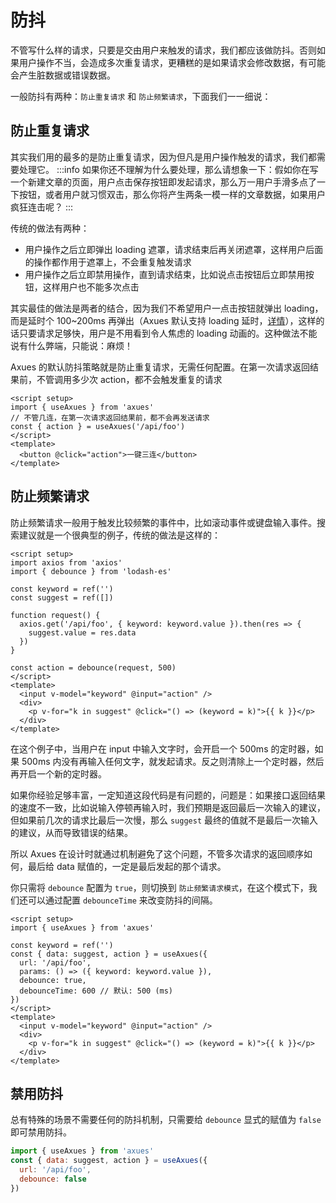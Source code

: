 # 防抖

不管写什么样的请求，只要是交由用户来触发的请求，我们都应该做防抖。否则如果用户操作不当，会造成多次重复请求，更糟糕的是如果请求会修改数据，有可能会产生脏数据或错误数据。

一般防抖有两种：`防止重复请求` 和 `防止频繁请求`，下面我们一一细说：

## 防止重复请求

其实我们用的最多的是防止重复请求，因为但凡是用户操作触发的请求，我们都需要处理它。
:::info
如果你还不理解为什么要处理，那么请想象一下：假如你在写一个新建文章的页面，用户点击保存按钮即发起请求，那么万一用户手滑多点了一下按钮，或者用户就习惯双击，那么你将产生两条一模一样的文章数据，如果用户疯狂连击呢？
:::

传统的做法有两种：

- 用户操作之后立即弹出 loading 遮罩，请求结束后再关闭遮罩，这样用户后面的操作都作用于遮罩上，不会重复触发请求
- 用户操作之后立即禁用操作，直到请求结束，比如说点击按钮后立即禁用按钮，这样用户也不能多次点击

其实最佳的做法是两者的结合，因为我们不希望用户一点击按钮就弹出 loading，而是延时个 100~200ms 再弹出（Axues 默认支持 loading 延时，[详情]()），这样的话只要请求足够快，用户是不用看到令人焦虑的 loading 动画的。这种做法不能说有什么弊端，只能说：麻烦！

Axues 的默认防抖策略就是防止重复请求，无需任何配置。在第一次请求返回结果前，不管调用多少次 action，都不会触发重复的请求

```vue
<script setup>
import { useAxues } from 'axues'
// 不管几连，在第一次请求返回结果前，都不会再发送请求
const { action } = useAxues('/api/foo')
</script>
<template>
  <button @click="action">一键三连</button>
</template>
```

## 防止频繁请求

防止频繁请求一般用于触发比较频繁的事件中，比如滚动事件或键盘输入事件。搜索建议就是一个很典型的例子，传统的做法是这样的：

```vue
<script setup>
import axios from 'axios'
import { debounce } from 'lodash-es'

const keyword = ref('')
const suggest = ref([])

function request() {
  axios.get('/api/foo', { keyword: keyword.value }).then(res => {
    suggest.value = res.data
  })
}

const action = debounce(request, 500)
</script>
<template>
  <input v-model="keyword" @input="action" />
  <div>
    <p v-for="k in suggest" @click="() => (keyword = k)">{{ k }}</p>
  </div>
</template>
```

在这个例子中，当用户在 input 中输入文字时，会开启一个 500ms 的定时器，如果 500ms 内没有再输入任何文字，就发起请求。反之则清除上一个定时器，然后再开启一个新的定时器。

如果你经验足够丰富，一定知道这段代码是有问题的，问题是：如果接口返回结果的速度不一致，比如说输入停顿再输入时，我们预期是返回最后一次输入的建议，但如果前几次的请求比最后一次慢，那么 `suggest` 最终的值就不是最后一次输入的建议，从而导致错误的结果。

所以 Axues 在设计时就通过机制避免了这个问题，不管多次请求的返回顺序如何，最后给 data 赋值的，一定是最后发起的那个请求。

你只需将 `debounce` 配置为 `true`，则切换到 `防止频繁请求模式`，在这个模式下，我们还可以通过配置 `debounceTime` 来改变防抖的间隔。

```vue
<script setup>
import { useAxues } from 'axues'

const keyword = ref('')
const { data: suggest, action } = useAxues({
  url: '/api/foo',
  params: () => ({ keyword: keyword.value }),
  debounce: true,
  debounceTime: 600 // 默认: 500 (ms)
})
</script>
<template>
  <input v-model="keyword" @input="action" />
  <div>
    <p v-for="k in suggest" @click="() => (keyword = k)">{{ k }}</p>
  </div>
</template>
```

## 禁用防抖

总有特殊的场景不需要任何的防抖机制，只需要给 `debounce` 显式的赋值为 `false` 即可禁用防抖。

```javascript
import { useAxues } from 'axues'
const { data: suggest, action } = useAxues({
  url: '/api/foo',
  debounce: false
})
```
